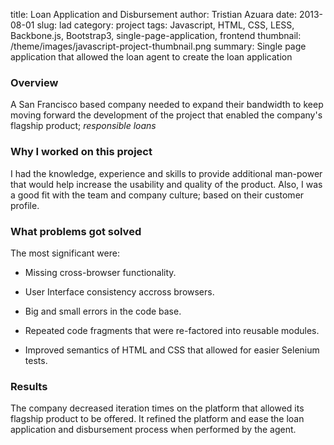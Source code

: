 title: Loan Application and Disbursement
author: Tristian Azuara
date: 2013-08-01
slug: lad
category: project
tags: Javascript, HTML, CSS, LESS, Backbone.js, Bootstrap3, single-page-application, frontend
thumbnail: /theme/images/javascript-project-thumbnail.png
summary: Single page application that allowed the loan agent to create the loan application

### Overview

A San Francisco based company needed to expand their bandwidth to keep moving forward the development
of the project that enabled the company's flagship product; *responsible loans*

### Why I worked on this project
I had the knowledge, experience and skills to provide additional man-power that would help increase the usability and quality of the product. Also, I was a good fit with the
team and company culture; based on their customer profile.

### What problems got solved

The most significant were:

 * Missing cross-browser functionality.

 * User Interface consistency accross browsers.

 * Big and small errors in the code base.

 * Repeated code fragments that were re-factored into reusable modules.

 * Improved semantics of HTML and CSS that allowed for easier Selenium tests.

### Results

The company decreased iteration times on the platform that allowed its flagship product to be offered.
It refined the platform and ease the loan application and disbursement process when
performed by the agent.

